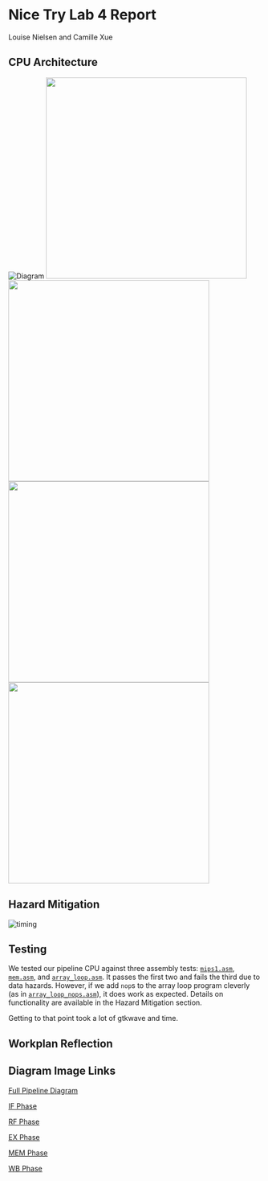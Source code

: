 # Nice Try Lab 4 Report
Louise Nielsen and Camille Xue

## CPU Architecture
![Diagram](https://image.ibb.co/jRkQ0L/full-pipeline.png)
<img src="https://image.ibb.co/iomnEf/IF-phase.png" width="400"/>
<img src="https://image.ibb.co/iHAfZf/RF-phase.png" width="400"/>
<img src="https://image.ibb.co/e753n0/EX-phase.png" width="400"/>
<img src="https://image.ibb.co/dhH50L/MEM-phase.png" width="400"/>
<!-- <img src="https://image.ibb.co/ctu7Ef/WB-phase.png" width="400"/> -->

## Hazard Mitigation
![timing](https://image.ibb.co/kL78n0/timing-diagram.png)

## Testing

We tested our pipeline CPU against three assembly tests: [`mips1.asm`](/asmtest/mips1.asm), [`mem.asm`](/asmtest/mem.asm), and [`array_loop.asm`](/asmtest/array_loop.asm). It passes the first two and fails the third due to data hazards. However, if we add `nop`s to the array loop program cleverly (as in [`array_loop_nops.asm`](/asmtest/array_loop_nops.asm)), it does work as expected. Details on functionality are available in the Hazard Mitigation section.

Getting to that point took a lot of gtkwave and time. 

## Workplan Reflection


## Diagram Image Links
[Full Pipeline Diagram](https://ibb.co/dydOn0)

[IF Phase](https://ibb.co/kC3CfL)

[RF Phase](https://ibb.co/fy1b70)

[EX Phase](https://ibb.co/eObb70)

[MEM Phase](https://ibb.co/mjmyLL)

[WB Phase](https://ibb.co/mt1XfL)
